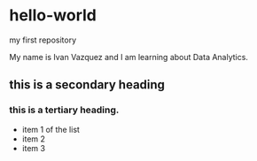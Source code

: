 # hello-world
my first repository

My name is Ivan Vazquez and I am learning about Data Analytics. 

## this is a secondary heading
### this is a tertiary heading. 

* item 1 of the list
* item 2
* item 3


